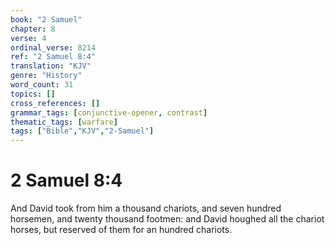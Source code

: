 ```yaml
---
book: "2 Samuel"
chapter: 8
verse: 4
ordinal_verse: 8214
ref: "2 Samuel 8:4"
translation: "KJV"
genre: "History"
word_count: 31
topics: []
cross_references: []
grammar_tags: [conjunctive-opener, contrast]
thematic_tags: [warfare]
tags: ["Bible","KJV","2-Samuel"]
---
```


# 2 Samuel 8:4

And David took from him a thousand chariots, and seven hundred horsemen, and twenty thousand footmen: and David houghed all the chariot horses, but reserved of them for an hundred chariots.
